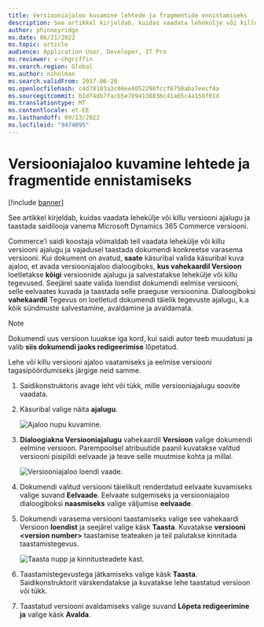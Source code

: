 ```yaml
---
title: Versiooniajaloo kuvamine lehtede ja fragmentide ennistamiseks
description: See artikkel kirjeldab, kuidas vaadata lehekülje või killu versiooni ajalugu ja taastada saidilooja vanema Microsoft Dynamics 365 Commerce versiooni.
author: phinneyridge
ms.date: 06/21/2022
ms.topic: article
audience: Application User, Developer, IT Pro
ms.reviewer: v-chgriffin
ms.search.region: Global
ms.author: niholman
ms.search.validFrom: 2017-06-20
ms.openlocfilehash: c4d78103a3c08ee4052290fccf6750aba7eecf4a
ms.sourcegitcommit: b1df4db7facb5e7094138836c41a65c4a158f01d
ms.translationtype: MT
ms.contentlocale: et-EE
ms.lasthandoff: 09/13/2022
ms.locfileid: "9474095"
---
```

# <a name="view-version-history-to-revert-pages-and-fragments"></a>Versiooniajaloo kuvamine lehtede ja fragmentide ennistamiseks

[!include [banner](includes/banner.md)]

See artikkel kirjeldab, kuidas vaadata lehekülje või killu versiooni ajalugu ja taastada saidilooja vanema Microsoft Dynamics 365 Commerce versiooni.

Commerce’i saidi koostaja võimaldab teil vaadata lehekülje või killu versiooni ajalugu ja vajadusel taastada dokumendi konkreetse varasema versiooni. Kui dokument on avatud, **saate** käsuribal valida käsuribal kuva ajaloo, et avada versiooniajaloo dialoogiboks, **kus vahekaardil Versioon** loetletakse **kõigi** versioonide ajalugu ja salvestatakse lehekülje või killu tegevused. Seejärel saate valida loendist dokumendi eelmise versiooni, selle eelvaates kuvada ja taastada selle praeguse versioonina. Dialoogiboksi **vahekaardil** Tegevus on loetletud dokumendi täielik tegevuste ajalugu, k.a kõik sündmuste salvestamine, avaldamine ja avaldamata.

> [!NOTE]
> Dokumendi uus versioon luuakse iga kord, kui saidi autor teeb muudatusi ja valib **siis dokumendi jaoks redigeerimise** lõpetatud. 

Lehe või killu versiooni ajaloo vaatamiseks ja eelmise versiooni tagasipöördumiseks järgige neid samme.

1. Saidikonstruktoris avage leht või tükk, mille versiooniajalugu soovite vaadata.
1. Käsuribal valige näita **ajalugu**.

    ![Ajaloo nupu kuvamine.](./media/version-history-1.png)

1. **Dialoogiakna Versiooniajalugu** vahekaardil **Versioon** valige dokumendi eelmine versioon. Parempoolsel atribuutide paanil kuvatakse valitud versiooni pisipildi eelvaade ja teave selle muutmise kohta ja millal.

    ![Versiooniajaloo loendi vaade.](./media/version-history-2.png)

1. Dokumendi valitud versiooni täielikult renderdatud eelvaate kuvamiseks valige suvand **Eelvaade**. Eelvaate sulgemiseks ja versiooniajaloo dialoogiboksi **naasmiseks** valige väljumise **eelvaade**.
1. Dokumendi varasema versiooni taastamiseks valige see vahekaardi Versioon **loendist** ja seejärel valige käsk **Taasta**. Kuvatakse **versiooni \<version number\>** taastamise teateaken ja teil palutakse kinnitada taastamistegevus. 

    ![Taasta nupp ja kinnitusteadete kast.](./media/version-history-3.png)

1. Taastamistegevustega jätkamiseks valige käsk **Taasta**. Saidikonstruktorit värskendatakse ja kuvatakse lehe taastatud versioon või tükk.
1. Taastatud versiooni avaldamiseks valige suvand **Lõpeta redigeerimine ja** valige käsk **Avalda**.
